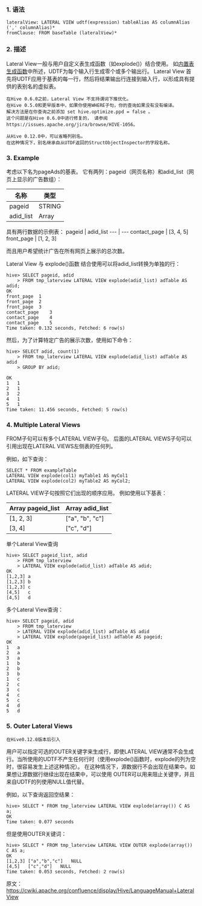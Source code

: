 ### 1. 语法
```
lateralView: LATERAL VIEW udtf(expression) tableAlias AS columnAlias (',' columnAlias)*
fromClause: FROM baseTable (lateralView)*
```
### 2. 描述

Lateral View一般与用户自定义表生成函数（如explode()）结合使用。 如[内置表生成函数](https://cwiki.apache.org/confluence/display/Hive/LanguageManual+UDF#LanguageManualUDF-Built-inTable-GeneratingFunctions(UDTF))中所述，UDTF为每个输入行生成零个或多个输出行。 Lateral View 首先将UDTF应用于基表的每一行，然后将结果输出行连接到输入行，以形成具有提供的表别名的虚拟表。

```
在Hive 0.6.0之前，Lateral View 不支持谓词下推优化。 
在Hive 0.5.0和更早版本中，如果你使用WHERE子句，你的查询如果没有没有编译。
解决方法是在你查询之前添加 set hive.optimize.ppd = false 。 
这个问题是在Hive 0.6.0中进行修复的， 请参阅https://issues.apache.org/jira/browse/HIVE-1056。
```

```
从Hive 0.12.0中，可以省略列别名。
在这种情况下，别名继承自从UTDF返回的StructObjectInspector的字段名称。
```

### 3. Example

考虑以下名为pageAds的基表。 它有两列：pageid（网页名称）和adid_list（网页上显示的广告数组）：

名称 | 类型
--- | ---
pageid | STRING
adid_list | Array<int>

具有两行数据的示例表：
pageid | adid_list
--- | ---
contact_page | [3, 4, 5]
front_page | [1, 2, 3]

而且用户希望统计广告在所有网页上展示的总次数。

Lateral View 与 explode()函数 结合使用可以将adid_list转换为单独的行：


```
hive> SELECT pageid, adid
    > FROM tmp_laterview LATERAL VIEW explode(adid_list) adTable AS adid;
OK
front_page	1
front_page	2
front_page	3
contact_page	3
contact_page	4
contact_page	5
Time taken: 0.132 seconds, Fetched: 6 row(s)
```

然后，为了计算特定广告的展示次数，使用如下命令：

```
hive> SELECT adid, count(1)
    > FROM tmp_laterview LATERAL VIEW explode(adid_list) adTable AS adid
    > GROUP BY adid;

OK
1	1
2	1
3	2
4	1
5	1
Time taken: 11.456 seconds, Fetched: 5 row(s)
```

### 4. Multiple Lateral Views

FROM子句可以有多个LATERAL VIEW子句。 后面的LATERAL VIEWS子句可以引用出现在LATERAL VIEWS左侧表的任何列。

例如，如下查询：
```
SELECT * FROM exampleTable
LATERAL VIEW explode(col1) myTable1 AS myCol1
LATERAL VIEW explode(col2) myTable2 AS myCol2;
```
LATERAL VIEW子句按照它们出现的顺序应用。 例如使用以下基表：

Array<int> pageid_list  |  Array<string> adid_list
--- | ---
[1, 2, 3] | ["a", "b", "c"]
[3, 4] | ["c", "d"]


单个Lateral View查询
```
hive> SELECT pageid_list, adid 
    > FROM tmp_laterview
    > LATERAL VIEW explode(adid_list) adTable AS adid;
OK
[1,2,3]	a
[1,2,3]	b
[1,2,3]	c
[4,5]	c
[4,5]	d
```

多个Lateral View查询：
```
hive> SELECT pageid, adid 
    > FROM tmp_laterview
    > LATERAL VIEW explode(adid_list) adTable AS adid
    > LATERAL VIEW explode(pageid_list) adTable AS pageid;
OK
1	a
2	a
3	a
1	b
2	b
3	b
1	c
2	c
3	c
4	c
5	c
4	d
5	d
```
### 5. Outer Lateral Views

```
在Hive0.12.0版本后引入
```
用户可以指定可选的OUTER关键字来生成行，即使LATERAL VIEW通常不会生成行。当所使用的UDTF不产生任何行时（使用explode()函数时，explode的列为空时，很容易发生上述这种情况）。 在这种情况下，源数据行不会出现在结果中。如果想让源数据行继续出现在结果中，可以使用 OUTER可以用来阻止关键字，并且来自UDTF的列使用NULL值代替。


例如，以下查询返回空结果：
```
hive> SELECT * FROM tmp_laterview LATERAL VIEW explode(array()) C AS a;
OK
Time taken: 0.077 seconds
```
但是使用OUTER关键词：
```
hive> SELECT * FROM tmp_laterview LATERAL VIEW OUTER explode(array()) C AS a;
OK
[1,2,3]	["a","b","c"]	NULL
[4,5]	["c","d"]	NULL
Time taken: 0.053 seconds, Fetched: 2 row(s)
```



原文：https://cwiki.apache.org/confluence/display/Hive/LanguageManual+LateralView




